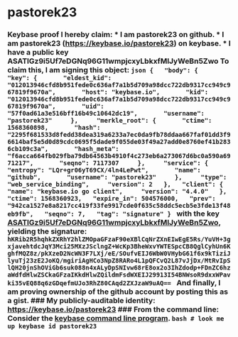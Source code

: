 # pastorek23
### Keybase proof  I hereby claim:    * I am pastorek23 on github.   * I am pastorek23 (https://keybase.io/pastorek23) on keybase.   * I have a public key ASATlGz9i5Uf7eDGNq96G11wmpjcxyLbkxfMlJyWeBn5Zwo  To claim this, I am signing this object:  ```json {   "body": {     "key": {       "eldest_kid": "012013946cfd8b951fede0c636af7a1b5d709a98dcc722db9317cc949c967819f9670a",       "host": "keybase.io",       "kid": "012013946cfd8b951fede0c636af7a1b5d709a98dcc722db9317cc949c967819f9670a",       "uid": "57f0ad61a3e516bff16b49c10642dc19",       "username": "pastorek23"     },     "merkle_root": {       "ctime": 1568360898,       "hash": "2295f681533d8fedd38dea319a6233a7ec0da9fb78ddaa667faf01dd3f96614baf5e5d0d89cdc0695f5dade9f055de03f49a27add0e8760ef41b2836cb109c3a",       "hash_meta": "f6acca664fb029fba79db64563b4910f4c273eb6a273067d6bc0a590a6971217",       "seqno": 7117307     },     "service": {       "entropy": "LQr+gr06yT69CX/4ln4LePwt",       "name": "github",       "username": "pastorek23"     },     "type": "web_service_binding",     "version": 2   },   "client": {     "name": "keybase.io go client",     "version": "4.4.0"   },   "ctime": 1568360923,   "expire_in": 504576000,   "prev": "942ca1527e8a8217cc419f33fe9917cde0f635c58ddc5ecb5e3fde13f48eb9fb",   "seqno": 7,   "tag": "signature" } ```  with the key [ASATlGz9i5Uf7eDGNq96G11wmpjcxyLbkxfMlJyWeBn5Zwo](https://keybase.io/pastorek23), yielding the signature:  ``` hKRib2R5hqhkZXRhY2hlZMOpaGFzaF90eXBlCqNrZXnEIwEgE5Rs/YuVH+3gxjavehtdcJqY3Mci25MXzJSclngZ+WcKp3BheWxvYWTESpcCB8QglCyhUn6KghfMQZ8z/pkXzeD2NcWN3F7LXj/eE/SOufvEIJ6WbW0VHybG61f6x9kTiziJlyuTj23zE2JoKQ/mgiriAgHCo3NpZ8RARo4L1pQFCvQ2L87vJjDx/MtRvIpSlQH20jnShOViGb6suk088n4xALyDpSNIvw68rE8ox2o3IhZdodp+FDnZC6hzaWdfdHlwZSCkaGFzaIKkdHlwZQildmFsdWXEIJ29913I54BNWsoR9dxxWPavki35vEQ88q6zGDqefmUJo3RhZ80CAqd2ZXJzaW9uAQ==  ```  And finally, I am proving ownership of the github account by posting this as a gist.  ### My publicly-auditable identity:  https://keybase.io/pastorek23  ### From the command line:  Consider the [keybase command line program](https://keybase.io/download).  ```bash # look me up keybase id pastorek23 ```
